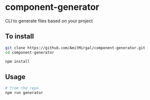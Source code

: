 # component-generator

CLI to generate files based on your project

## To install

```bash
git clone https://github.com/AmitMirgal/component-generator.git
cd component-generator

npm install

```

## Usage

```bash
# from the repo
npm run generator

```
